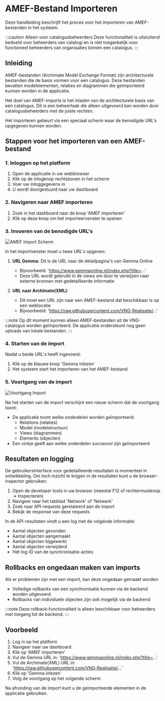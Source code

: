 # AMEF-Bestand Importeren

Deze handleiding beschrijft het proces voor het importeren van AMEF-bestanden in het systeem.

:::caution Alleen voor catalogusbeheerders
Deze functionaliteit is uitsluitend bedoeld voor beheerders van catalogi en is niet toegankelijk voor functioneel beheerders van organisaties binnen een catalogus.
:::

## Inleiding

AMEF-bestanden (Archimate Model Exchange Format) zijn architecturele bestanden die de basis vormen voor een catalogus. Deze bestanden bevatten modelelementen, relaties en diagrammen die geïmporteerd kunnen worden in de applicatie. 

Het doel van AMEF-imports is het inladen van de architecturele basis van een catalogus. Dit is een beheertaak die alleen uitgevoerd kan worden door catalogusbeheerders met de juiste rechten.

Het importeren gebeurt via een speciaal scherm waar de benodigde URL's opgegeven kunnen worden.

## Stappen voor het importeren van een AMEF-bestand

### 1. Inloggen op het platform

1. Open de applicatie in uw webbrowser
2. Klik op de inlogknop rechtsboven in het scherm
3. Voer uw inloggegevens in
4. U wordt doorgestuurd naar uw dashboard

### 2. Navigeren naar AMEF importeren

1. Zoek in het dashboard naar de knop 'AMEF importeren'
2. Klik op deze knop om het importeervenster te openen

### 3. Invoeren van de benodigde URL's

![AMEF Import Scherm](/Softwarecatalogus/img/amef-import-screen.png)

In het importvenster moet u twee URL's opgeven:

1. **URL Gemma**: Dit is de URL naar de detailpagina's van Gemma Online
   - Bijvoorbeeld: 'https://www.gemmaonline.nl/index.php?title=...'
   - Deze URL wordt gebruikt in de views om door te verwijzen naar externe bronnen met gedetailleerde informatie

2. **URL naar Archimate(XML)**:
   - Dit moet een URL zijn naar een AMEF-bestand dat beschikbaar is op een weblocatie
   - Bijvoorbeeld: 'https://raw.githubusercontent.com/VNG-Realisatie/...'

:::note
Op dit moment kunnen alleen AMEF-bestanden uit de VNG-catalogus worden geïmporteerd. De applicatie ondersteunt nog geen uploads van lokale bestanden.
:::

### 4. Starten van de import

Nadat u beide URL's heeft ingevoerd:

1. Klik op de blauwe knop 'Gemma inlezen'
2. Het systeem start het importeren van het AMEF-bestand

### 5. Voortgang van de import

![Voortgang Import](/Softwarecatalogus/img/amef-import-progress.png)

Na het starten van de import verschijnt een nieuw scherm dat de voortgang toont:

- De applicatie toont welke onderdelen worden geïmporteerd:
  - Relations (relaties)
  - Model (modelstructuur)
  - Views (diagrammen)
  - Elements (objecten)
- Een vinkje geeft aan welke onderdelen succesvol zijn geïmporteerd

## Resultaten en logging

De gebruikersinterface voor gedetailleerde resultaten is momenteel in ontwikkeling. Om toch inzicht te krijgen in de resultaten kunt u de browser-inspector gebruiken:

1. Open de developer tools in uw browser (meestal F12 of rechtermuisknop → Inspecteren)
2. Navigeer naar het tabblad 'Network' of 'Netwerk'
3. Zoek naar API-requests gerelateerd aan de import
4. Bekijk de response van deze requests

In de API-resultaten vindt u een log met de volgende informatie:
- Aantal objecten gevonden
- Aantal objecten aangemaakt
- Aantal objecten bijgewerkt
- Aantal objecten verwijderd
- Het log-ID van de synchronisatie-acties

## Rollbacks en ongedaan maken van imports

Als er problemen zijn met een import, kan deze ongedaan gemaakt worden:

- Volledige rollbacks van een synchronisatie kunnen via de backend worden uitgevoerd
- Rollbacks van individuele objecten zijn ook mogelijk via de backend

:::note
Deze rollback-functionaliteit is alleen beschikbaar voor beheerders met toegang tot de backend.
:::

## Voorbeeld

1. Log in op het platform
2. Navigeer naar uw dashboard
3. Klik op 'AMEF importeren'
4. Vul de Gemma URL in: 'https://www.gemmaonline.nl/index.php?title=...'
5. Vul de Archimate(XML) URL in: 'https://raw.githubusercontent.com/VNG-Realisatie/...'
6. Klik op 'Gemma inlezen'
7. Volg de voortgang op het volgende scherm

Na afronding van de import kunt u de geïmporteerde elementen in de applicatie gebruiken.